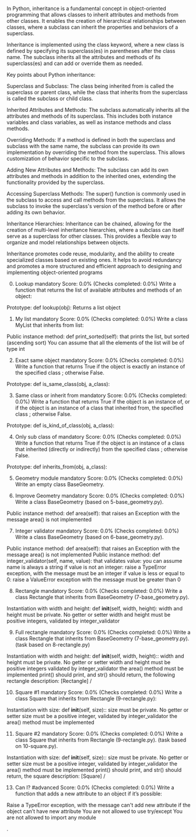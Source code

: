 In Python, inheritance is a fundamental concept in object-oriented programming that allows classes to inherit attributes and methods from other classes. It enables the creation of hierarchical relationships between classes, where a subclass can inherit the properties and behaviors of a superclass.

Inheritance is implemented using the class keyword, where a new class is defined by specifying its superclass(es) in parentheses after the class name. The subclass inherits all the attributes and methods of its superclass(es) and can add or override them as needed.

Key points about Python inheritance:

Superclass and Subclass: The class being inherited from is called the superclass or parent class, while the class that inherits from the superclass is called the subclass or child class.

Inherited Attributes and Methods: The subclass automatically inherits all the attributes and methods of its superclass. This includes both instance variables and class variables, as well as instance methods and class methods.

Overriding Methods: If a method is defined in both the superclass and subclass with the same name, the subclass can provide its own implementation by overriding the method from the superclass. This allows customization of behavior specific to the subclass.

Adding New Attributes and Methods: The subclass can add its own attributes and methods in addition to the inherited ones, extending the functionality provided by the superclass.

Accessing Superclass Methods: The super() function is commonly used in the subclass to access and call methods from the superclass. It allows the subclass to invoke the superclass's version of the method before or after adding its own behavior.

Inheritance Hierarchies: Inheritance can be chained, allowing for the creation of multi-level inheritance hierarchies, where a subclass can itself serve as a superclass for other classes. This provides a flexible way to organize and model relationships between objects.

Inheritance promotes code reuse, modularity, and the ability to create specialized classes based on existing ones. It helps to avoid redundancy and promotes a more structured and efficient approach to designing and implementing object-oriented programs

0. Lookup
mandatory
Score: 0.0% (Checks completed: 0.0%)
Write a function that returns the list of available attributes and methods of an object:

Prototype: def lookup(obj):
Returns a list object

1. My list
mandatory
Score: 0.0% (Checks completed: 0.0%)
Write a class MyList that inherits from list:

Public instance method: def print_sorted(self): that prints the list, but sorted (ascending sort)
You can assume that all the elements of the list will be of type int

2. Exact same object
mandatory
Score: 0.0% (Checks completed: 0.0%)
Write a function that returns True if the object is exactly an instance of the specified class ; otherwise False.

Prototype: def is_same_class(obj, a_class):

3. Same class or inherit from
mandatory
Score: 0.0% (Checks completed: 0.0%)
Write a function that returns True if the object is an instance of, or if the object is an instance of a class that inherited from, the specified class ; otherwise False.

Prototype: def is_kind_of_class(obj, a_class):

4. Only sub class of
mandatory
Score: 0.0% (Checks completed: 0.0%)
Write a function that returns True if the object is an instance of a class that inherited (directly or indirectly) from the specified class ; otherwise False.

Prototype: def inherits_from(obj, a_class):

5. Geometry module
mandatory
Score: 0.0% (Checks completed: 0.0%)
Write an empty class BaseGeometry.

6. Improve Geometry
mandatory
Score: 0.0% (Checks completed: 0.0%)
Write a class BaseGeometry (based on 5-base_geometry.py).

Public instance method: def area(self): that raises an Exception with the message area() is not implemented

7. Integer validator
mandatory
Score: 0.0% (Checks completed: 0.0%)
Write a class BaseGeometry (based on 6-base_geometry.py).

Public instance method: def area(self): that raises an Exception with the message area() is not implemented
Public instance method: def integer_validator(self, name, value): that validates value:
you can assume name is always a string
if value is not an integer: raise a TypeError exception, with the message <name> must be an integer
if value is less or equal to 0: raise a ValueError exception with the message <name> must be greater than 0

8. Rectangle
mandatory
Score: 0.0% (Checks completed: 0.0%)
Write a class Rectangle that inherits from BaseGeometry (7-base_geometry.py).

Instantiation with width and height: def __init__(self, width, height):
width and height must be private. No getter or setter
width and height must be positive integers, validated by integer_validator

9. Full rectangle
mandatory
Score: 0.0% (Checks completed: 0.0%)
Write a class Rectangle that inherits from BaseGeometry (7-base_geometry.py). (task based on 8-rectangle.py)

Instantiation with width and height: def __init__(self, width, height)::
width and height must be private. No getter or setter
width and height must be positive integers validated by integer_validator
the area() method must be implemented
print() should print, and str() should return, the following rectangle description: [Rectangle] <width>/<height>

10. Square #1
mandatory
Score: 0.0% (Checks completed: 0.0%)
Write a class Square that inherits from Rectangle (9-rectangle.py):

Instantiation with size: def __init__(self, size)::
size must be private. No getter or setter
size must be a positive integer, validated by integer_validator
the area() method must be implemented

11. Square #2
mandatory
Score: 0.0% (Checks completed: 0.0%)
Write a class Square that inherits from Rectangle (9-rectangle.py). (task based on 10-square.py).

Instantiation with size: def __init__(self, size)::
size must be private. No getter or setter
size must be a positive integer, validated by integer_validator
the area() method must be implemented
print() should print, and str() should return, the square description: [Square] <width>/<height>

13. Can I?
#advanced
Score: 0.0% (Checks completed: 0.0%)
Write a function that adds a new attribute to an object if it’s possible:

Raise a TypeError exception, with the message can't add new attribute if the object can’t have new attribute
You are not allowed to use try/except
You are not allowed to import any module

























.

